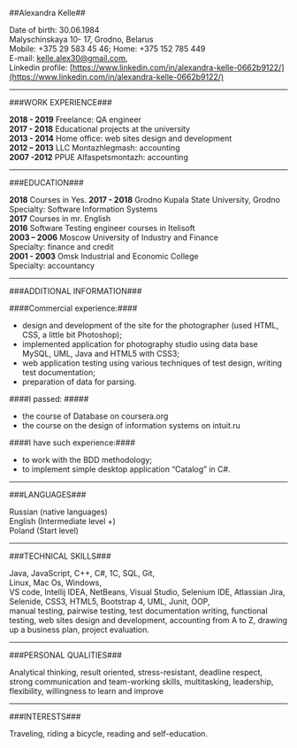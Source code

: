 ##Alexandra Kelle##

Date of birth: 30.06.1984  
Malyschinskaya 10- 17, Grodno, Belarus  
Mobile: +375 29 583 45 46; Home: +375 152 785 449  
E-mail: kelle.alex30@gmail.com,  
Linkedin profile: [https://www.linkedin.com/in/alexandra-kelle-0662b9122/](https://www.linkedin.com/in/alexandra-kelle-0662b9122/)

***  
###WORK EXPERIENCE###

**2018 - 2019**  Freelance: QA engineer  
**2017 - 2018**  Educational projects at the university  
**2013 - 2014**  Home office: web sites design and development  
**2012 – 2013**  LLC Montazhlegmash: accounting  
**2007 -2012** PPUE Alfaspetsmontazh: accounting

***  
###EDUCATION###  

**2018** Courses in Yes. 
**2017 - 2018** Grodno Kupala State University, Grodno  
Specialty: Software Information Systems  
**2017** Courses in mr. English  
**2016** Software Testing engineer courses in Itelisoft  
**2003 – 2006** Moscow University of Industry and Finance  
Specialty: finance and credit  
**2001 - 2003** Omsk Industrial and Economic College  
Specialty: accountancy  

***  
###ADDITIONAL INFORMATION###  

####Commercial experience:####  
-  design and development of the site for the photographer (used HTML, CSS, a little bit Photoshop);  
  - implemented application for photography studio using data base MySQL, UML, Java and HTML5 with CSS3;  
  - web application testing using various techniques of test design, writing test documentation;  
  - preparation of data for parsing.  
  
####I passed: ##### 
  - the course of Database on coursera.org  
  - the course on the design of information systems on intuit.ru  

####I have such experience:####  
- to work with the BDD methodology;  
- to implement simple desktop application “Catalog” in C#.

***  
###LANGUAGES###  

Russian (native languages)  
English (Intermediate level +)  
Poland (Start level)  

***  
###TECHNICAL SKILLS###   

Java, JavaScript, C++, C#, 1C, SQL, Git,   
Linux, Mac Os, Windows,  
VS code, Intellij IDEA, NetBeans, Visual Studio, Selenium IDE, Atlassian Jira,  
Selenide, CSS3, HTML5, Bootstrap 4, UML, Junit, OOP,   
manual testing, pairwise testing, test documentation writing, functional testing, web sites design and development, accounting from A to Z, drawing up a business plan, project evaluation.  

***  
###PERSONAL QUALITIES###  

Analytical thinking, result oriented, stress-resistant, deadline respect, strong communication and team-working skills, multitasking, leadership, flexibility, willingness to learn and improve  

***  
###INTERESTS###  

Traveling, riding a bicycle, reading and self-education.